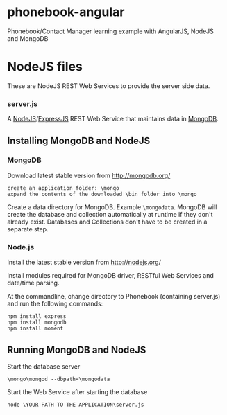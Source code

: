 phonebook-angular
=================

Phonebook/Contact Manager learning example with AngularJS, NodeJS and MongoDB

# NodeJS files

These are NodeJS REST Web Services to provide the server side data.

### server.js
A [NodeJS](http://nodejs.org/)/[ExpressJS](http://expressjs.com/) REST Web Service
that maintains data in [MongoDB](http://mongodb.org).

## Installing MongoDB and NodeJS

### MongoDB
Download latest stable version from http://mongodb.org/
````
create an application folder: \mongo
expand the contents of the downloaded \bin folder into \mongo
````
Create a data directory for MongoDB. Example `\mongodata`. MongoDB will
create the database and collection automatically at runtime if they don't already
exist. Databases and Collections don't have to be created in a separate step.


### Node.js

Install the latest stable version from http://nodejs.org/

Install modules required for MongoDB driver, RESTful Web Services and date/time parsing.

At the commandline, change directory to Phonebook (containing server.js) and run the following commands:
````
npm install express
npm install mongodb
npm install moment
````

## Running MongoDB and NodeJS

Start the database server
````
\mongo\mongod --dbpath=\mongodata
````

Start the Web Service after starting the database
````
node \YOUR PATH TO THE APPLICATION\server.js
````
